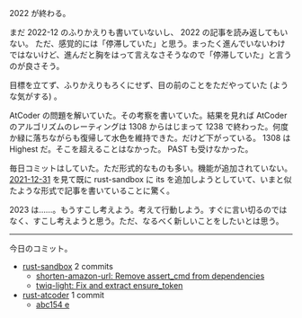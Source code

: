 2022 が終わる。

まだ 2022-12 のふりかえりも書いていないし、 2022 の記事を読み返してもいない。
ただ、感覚的には「停滞していた」と思う。まったく進んでいないわけではないけど、進んだと胸をはって言えなさそうなので「停滞していた」と言うのが良さそう。

目標を立てず、ふりかえりもろくにせず、目の前のことをただやっていた (ような気がする) 。

AtCoder の問題を解いていた。その考察を書いていた。結果を見れば AtCoder のアルゴリズムのレーティングは 1308 からはじまって 1238 で終わった。何度か緑に落ちながらも復帰して水色を維持できた。だけど下がっている。 1308 は Highest だ。そこを超えることはなかった。 PAST も受けなかった。

毎日コミットはしていた。ただ形式的なものも多い。機能が追加されていない。 [2021-12-31] を見て既に rust-sandbox に its を追加しようとしていて、いまと似たような形式で記事を書いていることに驚く。

2023 は……。もうすこし考えよう。考えて行動しよう。すぐに言い切るのではなく、すこし考えようと思う。ただ、なるべく新しいことをしたいとは思う。

---

今日のコミット。

- [rust-sandbox](https://github.com/bouzuya/rust-sandbox) 2 commits
  - [shorten-amazon-url: Remove assert_cmd from dependencies](https://github.com/bouzuya/rust-sandbox/commit/13ca58888c7ae1221814d1fb1a4fcd72a7546bf8)
  - [twiq-light: Fix and extract ensure_token](https://github.com/bouzuya/rust-sandbox/commit/b3189fac4f38dea27084be6e9dfe8b4bc98b87d8)
- [rust-atcoder](https://github.com/bouzuya/rust-atcoder) 1 commit
  - [abc154 e](https://github.com/bouzuya/rust-atcoder/commit/ec7a771220c71dc2e1c557d2e8854d71abd03f4f)

[2021-12-31]: https://blog.bouzuya.net/2021/12/31/
